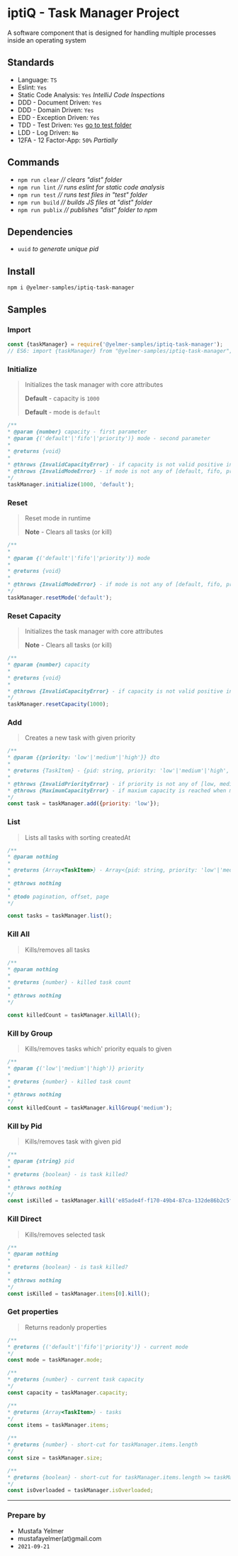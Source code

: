 # iptiQ - Task Manager Project

A software component that is designed for handling multiple processes inside an operating system

## Standards
- Language: `TS`
- Eslint: `Yes`
- Static Code Analysis: `Yes` *IntelliJ Code Inspections*
- DDD - Document Driven: `Yes`
- DDD - Domain Driven: `Yes`
- EDD - Exception Driven: `Yes`
- TDD - Test Driven: `Yes` [go to test folder](./test/)
- LDD - Log Driven: `No`
- 12FA - 12 Factor-App: `50%` *Partially*

## Commands
- ``npm run clear`` *// clears "dist" folder*
- ``npm run lint`` *// runs eslint for static code analysis*
- ``npm run test`` *// runs test files in "test" folder*
- ``npm run build`` *// builds JS files at "dist" folder*
- ``npm run publix`` *// publishes "dist" folder to npm*

## Dependencies
- ``uuid`` *to generate unique pid*

## Install
``npm i @yelmer-samples/iptiq-task-manager``

## Samples

### Import
````javascript
const {taskManager} = require('@yelmer-samples/iptiq-task-manager');
// ES6: import {taskManager} from "@yelmer-samples/iptiq-task-manager";
````

### Initialize
> Initializes the task manager with core attributes
>
> **Default** - capacity is `1000`
>
> **Default** - mode is `default`
>
````javascript
/**
* @param {number} capacity - first parameter
* @param {('default'|'fifo'|'priority')} mode - second parameter
* 
* @returns {void}
* 
* @throws {InvalidCapacityError} - if capacity is not valid positive integer
* @throws {InvalidModeError} - if mode is not any of [default, fifo, priority]
*/
taskManager.initialize(1000, 'default');
````

### Reset
> Reset mode in runtime
>
> **Note** - Clears all tasks (or kill)
>
````javascript
/**
* 
* @param {('default'|'fifo'|'priority')} mode
* 
* @returns {void}
* 
* @throws {InvalidModeError} - if mode is not any of [default, fifo, priority]
*/
taskManager.resetMode('default');
````
### Reset Capacity
> Initializes the task manager with core attributes
>
> **Note** - Clears all tasks (or kill)
>

````javascript
/**
* @param {number} capacity
* 
* @returns {void}
* 
* @throws {InvalidCapacityError} - if capacity is not valid positive integer
*/
taskManager.resetCapacity(1000);
````


### Add
> Creates a new task with given priority
>
````javascript
/**
* @param {{priority: 'low'|'medium'|'high'}} dto
* 
* @returns {TaskItem} - {pid: string, priority: 'low'|'medium'|'high', createdAt: number}
* 
* @throws {InvalidPriorityError} - if priority is not any of [low, medium, high]
* @throws {MaximumCapacityError} - if maxium capacity is reached when mode:default
*/
const task = taskManager.add({priority: 'low'});
````

### List
> Lists all tasks with sorting createdAt
>
````javascript
/**
* @param nothing
* 
* @returns {Array<TaskItem>} - Array<{pid: string, priority: 'low'|'medium'|'high', createdAt: number}>
* 
* @throws nothing
* 
* @todo pagination, offset, page 
*/

const tasks = taskManager.list();
````

### Kill All
> Kills/removes all tasks
>
````javascript
/**
* @param nothing
* 
* @returns {number} - killed task count
* 
* @throws nothing
*/

const killedCount = taskManager.killAll();
````

### Kill by Group
> Kills/removes tasks which' priority equals to given
>
````javascript
/**
* @param {('low'|'medium'|'high')} priority
* 
* @returns {number} - killed task count
* 
* @throws nothing
*/
const killedCount = taskManager.killGroup('medium');
````

### Kill by Pid
> Kills/removes task with given pid
>
````javascript
/**
* @param {string} pid
* 
* @returns {boolean} - is task killed?
* 
* @throws nothing
*/
const isKilled = taskManager.kill('e85ade4f-f170-49b4-87ca-132de86b2c5f');
````

### Kill Direct
> Kills/removes selected task
>
````javascript
/**
* @param nothing
* 
* @returns {boolean} - is task killed?
* 
* @throws nothing
*/
const isKilled = taskManager.items[0].kill();
````

### Get properties
> Returns readonly properties
>
````javascript
/**
* @returns {('default'|'fifo'|'priority')} - current mode
*/
const mode = taskManager.mode;

/**
* @returns {number} - current task capacity
*/
const capacity = taskManager.capacity;

/**
* @returns {Array<TaskItem>} - tasks
*/
const items = taskManager.items;

/**
* @returns {number} - short-cut for taskManager.items.length 
*/
const size = taskManager.size;

/**
* @returns {boolean} - short-cut for taskManager.items.length >= taskManager.capacity
*/
const isOverloaded = taskManager.isOverloaded;
````

---
### Prepare by
- Mustafa Yelmer
- mustafayelmer(at)gmail.com
- `2021-09-21`